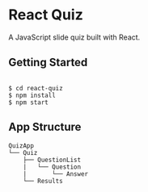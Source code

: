 # React Quiz
A JavaScript slide quiz built with React.



Getting Started
---------------

```shell

$ cd react-quiz
$ npm install
$ npm start
```

App Structure
-------------

```
QuizApp
└── Quiz
    ├── QuestionList
    |   └── Question
    |       └── Answer
    └── Results
```
